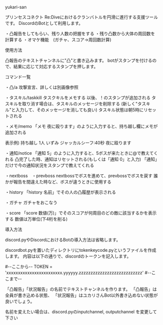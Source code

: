 yukari-san

プリンセスコネクト Re:Diveにおけるクランバトルを円滑に進行する支援ツールです。
DiscordのBotとして利用します。

・凸報告をしてもらい、残り人数の把握をする
・残り凸数から大体の周回数を計算する
・オマケ機能　(ガチャ、スコア→周回数計算)

使用方法

凸報告のテキストチャンネルに"凸"と書き込みます。
botがスタンプを付けるので、結果に応じて対応するスタンプを押します。


コマンド一覧

・凸/a
攻撃宣言、詳しくは別画像参照

・タスキル/taskkill
タスクキルをメモする
以後、！のスタンプが追加される
タスキルを取り消す場合は、タスキルのメッセージを削除する
(新しく"タスキル"と入力して、そのメッセージを消しても良い)
タスキル状態は朝5時にリセットされる

・メモ/memo
「メモ 夜に殴ります」のように入力すると、持ち越し欄にメモが追加される

表示例)
持ち越し 1人
いずみ ジャッカルシーフ:40秒 夜に殴ります

・通知/notice
「通知 5」のように入力すると、5ボスが来たときに@で教えてくれる
凸完了した時、通知はリセットされる(もしくは「通知 0」と入力)
「通知」だけで今の通知状況をスタンプで教えてくれる

・nextboss　・prevboss
nextbossでボスを進めて、prevbossでボスを戻す
誰かが報告を間違えた時など、ボスが違うときに使用する

・history
「history 名前」でその人の凸履歴が表示される

・ガチャ
ガチャをおこなう

・score
「score 数値(万)」でそのスコアが何周目のどの敵に該当するかを表示する
数値は万単位(下4桁を削る)


導入方法

discord.pyやDiscordにおけるBotの導入方法は省略します。

discordbot.pyを置いたディレクトリにtokenkeycode.pyというファイルを作成します。
内容は以下の通りで、discordのトークンを記入します。

#--ここから--
TOKEN = 'xxxxxxxxxxxxxxxxxxxxxxxx.yyyyyy.zzzzzzzzzzzzzzzzzzzzzzzzzzz'
#--ここまで--


「凸報告」「状況報告」の名前でテキストチャンネルを作ります。
「凸報告」は全員が書き込める状態、
「状況報告」はユカリさんBot以外書き込めない状態が良いでしょう。

名前を変えたい場合は、discord.pyのinputchannel, outputchannel を変更して下さい


